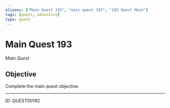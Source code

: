 ```yaml
---
aliases: ["Main Quest 193", "main quest 193", "193 Quest Main"]
tags: [quest, adventure]
type: quest
---
```


# Main Quest 193

*Main Quest*

## Objective
Complete the main quest objective.

---
*ID: QUEST00192*